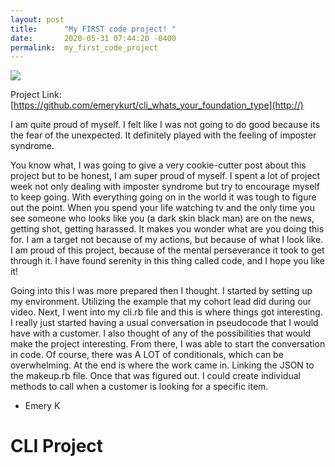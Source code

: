 ```yaml
---
layout: post
title:      "My FIRST code project! "
date:       2020-05-31 07:44:20 -0400
permalink:  my_first_code_project
---
```




![](https://ibb.co/WpTfs3Pt)

Project Link: [https://github.com/emerykurt/cli_whats_your_foundation_type](http://)

I am quite proud of myself. I felt like I was not going to do good because its the fear of the unexpected. It definitely played with the feeling of imposter syndrome. 



You know what, I was going to give a very cookie-cutter post about this project but to be honest, I am super proud of myself. I spent a lot of project week not only dealing with imposter syndrome but try to encourage myself to keep going. With everything going on in the world it was tough to figure out the point. When you spend your life watching tv and the only time you see someone who looks like you (a dark skin black man) are on the news, getting shot, getting harassed. It makes you wonder what are you doing this for. I am a target not because of my actions, but because of what I look like. I am proud of this project, because of the mental perseverance it took to get through it. I have found serenity in this thing called code, and I hope you like it!



Going into this I was more prepared then I thought. I started by setting up my environment. Utilizing the example that my cohort lead did during our video. Next, I went into my cli.rb file and this is where things got interesting. I really just started having a usual conversation in pseudocode that I would have with a customer. I also thought of any of the possibilities that would make the project interesting. From there, I was able to start the conversation in code. Of course, there was A LOT of conditionals, which can be overwhelming. At the end is where the work came in. Linking the JSON to the makeup.rb file. Once that was figured out. I could create individual methods to call when a customer is looking for a specific item. 

- Emery K

# CLI Project 
